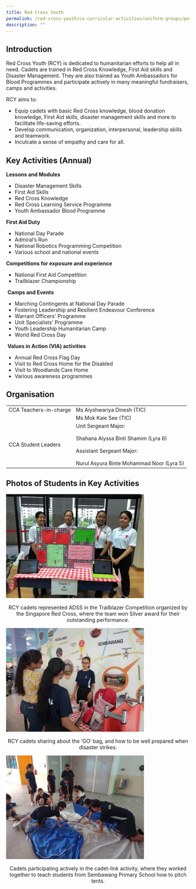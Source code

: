 ```yaml
---
title: Red Cross Youth
permalink: /red-cross-youth/co-curricular-activities/uniform-groups/permalink/
description: ""
---
```

Introduction
------------

Red Cross Youth (RCY) is dedicated to humanitarian efforts to help all in need. Cadets are trained in Red Cross Knowledge, First Aid skills and Disaster Management. They are also trained as Youth Ambassadors for Blood Programmes and participate actively in many meaningful fundraisers, camps and activities.

  

RCY aims to:

*   Equip cadets with basic Red Cross knowledge, blood donation knowledge, First Aid skills, disaster management skills and more to facilitate life-saving efforts.
*   Develop communication, organization, interpersonal, leadership skills and teamwork.
*   Inculcate a sense of empathy and care for all.

Key Activities (Annual)
-----------------------

**Lessons and Modules**  

*   Disaster Management Skills
*   First Aid Skills
*   Red Cross Knowledge
*   Red Cross Learning Service Programme
*   Youth Ambassador Blood Programme

**First Aid Duty**  

*   National Day Parade
*   Admiral’s Run
*   National Robotics Programming Competition
*   Various school and national events

**Competitions for exposure and experience**  

*   National First Aid Competition
*   Trailblazer Championship

&nbsp;**Camps and Events**  

*   Marching Contingents at National Day Parade
*   Fostering Leadership and Resilient Endeavour Conference
*   Warrant Officers' Programme
*   Unit Specialists' Programme
*   Youth Leadership Humanitarian Camp
*   World Red Cross Day

&nbsp;**Values in Action (VIA) activities**  

*   Annual Red Cross Flag Day
*   Visit to Red Cross Home for the Disabled
*   Visit to Woodlands Care Home
*   Various awareness programmes

Organisation
------------
|  |  |
|---|---|
| CCA Teachers-in-charge | Ms  Aiyshwariya Dinesh (TIC) |
|   | Ms Mok Kaie See (TIC) |
| CCA Student Leaders | Unit Sergeant Major:<br><br>Shahana Alyssa Binti Shamim (Lyra 6)<br><br>Assistant Sergeant Major:<br><br>Nurul Asyura Binte Mohammad Noor (Lyra 5) |

Photos of Students in Key Activities
------------------------------------

<img src="/images/rc1.jpg" style="width:75%">

<p style="text-align: center;">RCY cadets represented ADSS in the Trailblazer Competition organized by the Singapore Red Cross, where the team won Silver award for their outstanding performance.</p>

<img src="/images/rc2.jpg" style="width:75%">

<p style="text-align: center;">RCY cadets sharing about the ‘GO’ bag, and how to be well prepared when disaster strikes.</p>

<img src="/images/rc3.jpg" style="width:75%">

<p style="text-align: center;">Cadets participating actively in the cadet-link activity, where they worked together to teach students from Sembawang Primary School how to pitch tents.</p>